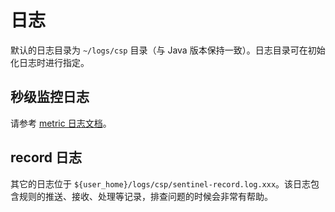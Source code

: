 # 日志

默认的日志目录为 `~/logs/csp` 目录（与 Java 版本保持一致）。日志目录可在初始化日志时进行指定。

## 秒级监控日志

请参考 [metric 日志文档](https://github.com/sentinel-group/sentinel-golang/wiki/实时监控#秒级监控日志)。

## record 日志

其它的日志位于 `${user_home}/logs/csp/sentinel-record.log.xxx`。该日志包含规则的推送、接收、处理等记录，排查问题的时候会非常有帮助。